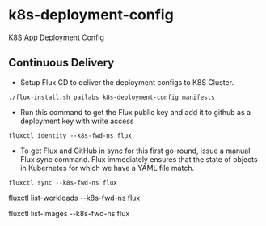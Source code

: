 # k8s-deployment-config
K8S App Deployment Config


## Continuous Delivery

* Setup Flux CD to deliver the deployment configs to K8S Cluster.

```
./flux-install.sh pailabs k8s-deployment-config manifests
```

* Run this command to get the Flux public key and add it to github as a deployment key with write access
```
fluxctl identity --k8s-fwd-ns flux
```

* To get Flux and GitHub in sync for this first go-round, issue a manual Flux sync command. Flux immediately ensures that the state of objects in Kubernetes for which we have a YAML file match.

```
fluxctl sync --k8s-fwd-ns flux
```



fluxctl list-workloads --k8s-fwd-ns flux

fluxctl list-images --k8s-fwd-ns flux